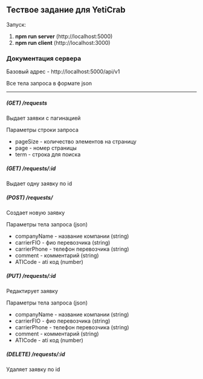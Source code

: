 ## Тествое задание для YetiCrab
Запуск:
1) **npm run server** (http://localhost:5000)
2) **npm run client** (http://localhost:3000)

### Документация сервера
Базовый адрес - http://localhost:5000/api/v1

Все тела запроса в формате json
<hr>

##### (GET) /requests
Выдает заявки с пагинацией

Параметры строки запроса
- pageSize - количество элементов на страницу
- page - номер страницы
- term - строка для поиска


##### (GET) /requests/:id
Выдает одну заявку по id

##### (POST) /requests/
Создает новую заявку

Параметры тела запроса (json)
- companyName - название компании (string)
- carrierFIO - фио перевозчика (string)
- carrierPhone - телефон перевозчика (string)
- comment - комментарий (string)
- ATICode - ati код (number)

##### (PUT) /requests/:id
Редактирует заявку

Параметры тела запроса (json)
- companyName - название компании (string)
- carrierFIO - фио перевозчика (string)
- carrierPhone - телефон перевозчика (string)
- comment - комментарий (string)
- ATICode - ati код (number)

##### (DELETE) /requests/:id
Удаляет заявку по id

